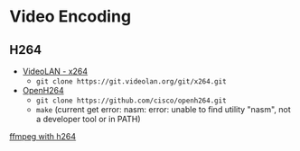 # Video Encoding

## H264

* [VideoLAN - x264](https://www.videolan.org/developers/x264.html)
  * `git clone https://git.videolan.org/git/x264.git`
* [OpenH264](http://www.openh264.org/)
  * `git clone https://github.com/cisco/openh264.git`
  * `make` (current get error: nasm: error: unable to find utility "nasm", not a developer tool or in PATH)

[ffmpeg with h264](https://ffmpeg.org/ffmpeg-codecs.html#libopenh264)

